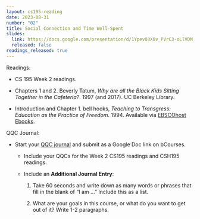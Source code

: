 ```yaml
---
layout: cs195-reading
date: 2023-08-31
number: "02"
title: Social Connection and Time Well-Spent
slides:
  link: https://docs.google.com/presentation/d/1YpevO3X0v_PVrC3-oLlVDM_7CdQdlwN1za6PCHjY41s/edit
  released: false
readings_released: true
---
```


Readings:
- CS 195 Week 2 readings.
<!--- Introduction, Chapter 1: Zeynep Tufekci, <i>Twitter and Tear Gas</i>. [Creative Commons PDF](https://www.twitterandteargas.org/downloads/twitter-and-tear-gas-by-zeynep-tufekci.pdf), [book website](https://www.twitterandteargas.org/). -->
- Chapters 1 and 2. Beverly Tatum, <i>Why are all the Black Kids Sitting Together in the Cafeteria?</i>. 1997 (and 2017). UC Berkeley Library.
* Introduction and Chapter 1. bell hooks, <i>Teaching to Transgress: Education as the Practice of Freedom</i>. 1994. Available via [EBSCOhost Ebooks](https://search.ebscohost.com/login.aspx?direct=true&db=nlebk&AN=732033&site=ehost-live&ebv=EB&ppid=pp_13).

QQC Journal:
- Start your [QQC journal]({{site.baseurl}}assignments/h195-proj1) and submit as a Google Doc link on bCourses.
  - Include your QQCs for the Week 2 CS195 readings and CSH195 readings.
  - Include an **Additional Journal Entry**:

    1. Take 60 seconds and write down as many words or phrases that fill in the blank of “I am ...” Include this as a list.
   
    2. What are your goals in this course, or what do you want to get out of it? Write 1-2 paragraphs.
